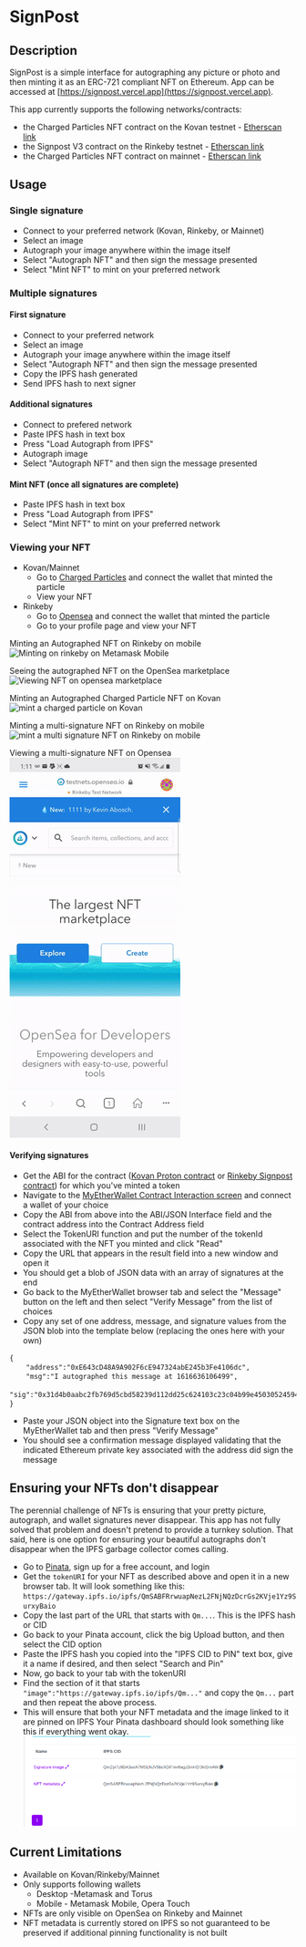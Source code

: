 # SignPost

## Description

SignPost is a simple interface for autographing any picture or photo and then minting it as an ERC-721 compliant NFT on Ethereum.  App can be accessed at [https://signpost.vercel.app](https://signpost.vercel.app).

This app currently supports the following networks/contracts:
- the Charged Particles NFT contract on the Kovan testnet - [Etherscan link](https://kovan.etherscan.io/contract/0xD4F7389297d9cea850777EA6ccBD7Db5817a12b2)
- the Signpost V3 contract on the Rinkeby testnet - [Etherscan link](https://rinkeby.etherscan.io/contract/0x8D5A137F4973DB38317497F95540fa331D062638)
- the Charged Particles NFT contract on mainnet - [Etherscan link](https://etherscan.io/address/0x63174fa9680c674a5580f7d747832b2a2133ad8f)

## Usage

### Single signature

- Connect to your preferred network (Kovan, Rinkeby, or Mainnet)
- Select an image
- Autograph your image anywhere within the image itself
- Select "Autograph NFT" and then sign the message presented
- Select "Mint NFT" to mint on your preferred network

### Multiple signatures

#### First signature
- Connect to your preferred network
- Select an image
- Autograph your image anywhere within the image itself
- Select "Autograph NFT" and then sign the message presented
- Copy the IPFS hash generated
- Send IPFS hash to next signer

#### Additional signatures
- Connect to prefered network
- Paste IPFS hash in text box
- Press "Load Autograph from IPFS"
- Autograph image
- Select "Autograph NFT" and then sign the message presented

#### Mint NFT (once all signatures are complete)
- Paste IPFS hash in text box
- Press "Load Autograph from IPFS"
- Select "Mint NFT" to mint on your preferred network

### Viewing your NFT
- Kovan/Mainnet 
    - Go to [Charged Particles](https://staging.charged.fi) and connect the wallet that minted the particle
    - View your NFT
- Rinkeby
    - Go to [Opensea](https://testnets.opensea.io) and connect the wallet that minted the particle
    - Go to your profile page and view your NFT

Minting an Autographed NFT on Rinkeby on mobile
![Minting on rinkeby on Metamask Mobile](./rinkeby.gif)

Seeing the autographed NFT on the OpenSea marketplace
![Viewing NFT on opensea marketplace](./opensea.gif)

Minting an Autographed Charged Particle NFT on Kovan
![mint a charged particle on Kovan](./kovan.gif)

Minting a multi-signature NFT on Rinkeby on mobile
![mint a multi signature NFT on Rinkeby on mobile](./multisig.gif)

Viewing a multi-signature NFT on Opensea
![view a multi-signature NFT on Opensea marketplace](./multisigview.gif)

#### Verifying signatures
- Get the ABI for the contract ([Kovan Proton contract](./src/contracts/Proton.json) or [Rinkeby Signpost contract](./src/contracts/rinkebySignpost.json)) for which you've minted a token
- Navigate to the [MyEtherWallet Contract Interaction screen](https://www.myetherwallet.com/interface/interact-with-contract) and connect a wallet of your choice
- Copy the ABI from above into the ABI/JSON Interface field and the contract address into the Contract Address field
- Select the TokenURI function and put the number of the tokenId associated with the NFT you minted and click "Read"
- Copy the URL that appears in the result field into a new window and open it
- You should get a blob of JSON data with an array of signatures at the end
- Go back to the MyEtherWallet browser tab and select the "Message" button on the left and then select "Verify Message" from the list of choices
- Copy any set of one address, message, and signature values from the JSON blob into the template below (replacing the ones here with your own)
```
{
    "address":"0xE643cD48A9A902F6cE947324abE245b3Fe4106dc",
    "msg":"I autographed this message at 1616636106499",
    "sig":"0x31d4b0aabc2fb769d5cbd58239d112dd25c624103c23c04b99e45030524594215e1a3be6e1a079034e4cca80c64cf867576d276fe5b55d01492a71c113f492a91c"
}
```
- Paste your JSON object into the Signature text box on the MyEtherWallet tab and then press "Verify Message"
- You should see a confirmation message displayed validating that the indicated Ethereum private key associated with the address did sign the message

## Ensuring your NFTs don't disappear

The perennial challenge of NFTs is ensuring that your pretty picture, autograph, and wallet signatures never disappear.  This app has not fully solved that problem and doesn't pretend to provide a turnkey solution.  That said, here is one option for ensuring your beautiful autographs don't disappear when the IPFS garbage collector comes calling.

- Go to [Pinata](https://pinata.cloud), sign up for a free account, and login
- Get the `tokenURI` for your NFT as described above and open it in a new browser tab.  It will look something like this:
`https://gateway.ipfs.io/ipfs/QmSABFRrwuapNezL2FNjNQzDcrGs2KVje1Yz9SurxyBaio`
- Copy the last part of the URL that starts with `Qm...`.  This is the IPFS hash or CID 
- Go back to your Pinata account, click the big Upload button, and then select the CID option
- Paste the IPFS hash you copied into the "IPFS CID to PIN" text box, give it a name if desired, and then select "Search and Pin"
- Now, go back to your tab with the tokenURI
- Find the section of it that starts `"image":"https://gateway.ipfs.io/ipfs/Qm..."` and copy the `Qm...` part and then repeat the above process.
- This will ensure that both your NFT metadata and the image linked to it are pinned on IPFS
Your Pinata dashboard should look something like this if everything went okay. 
![](./pinmanager.png)

## Current Limitations 

- Available on Kovan/Rinkeby/Mainnet
- Only supports following wallets
    - Desktop -Metamask and Torus
    - Mobile - Metamask Mobile, Opera Touch
- NFTs are only visible on OpenSea on Rinkeby and Mainnet
- NFT metadata is currently stored on IPFS so not guaranteed to be preserved if additional pinning functionality is not built
